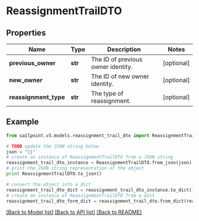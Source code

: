 # ReassignmentTrailDTO


## Properties

Name | Type | Description | Notes
------------ | ------------- | ------------- | -------------
**previous_owner** | **str** | The ID of previous owner identity. | [optional] 
**new_owner** | **str** | The ID of new owner identity. | [optional] 
**reassignment_type** | **str** | The type of reassignment. | [optional] 

## Example

```python
from sailpoint.v3.models.reassignment_trail_dto import ReassignmentTrailDTO

# TODO update the JSON string below
json = "{}"
# create an instance of ReassignmentTrailDTO from a JSON string
reassignment_trail_dto_instance = ReassignmentTrailDTO.from_json(json)
# print the JSON string representation of the object
print ReassignmentTrailDTO.to_json()

# convert the object into a dict
reassignment_trail_dto_dict = reassignment_trail_dto_instance.to_dict()
# create an instance of ReassignmentTrailDTO from a dict
reassignment_trail_dto_form_dict = reassignment_trail_dto.from_dict(reassignment_trail_dto_dict)
```
[[Back to Model list]](../README.md#documentation-for-models) [[Back to API list]](../README.md#documentation-for-api-endpoints) [[Back to README]](../README.md)


